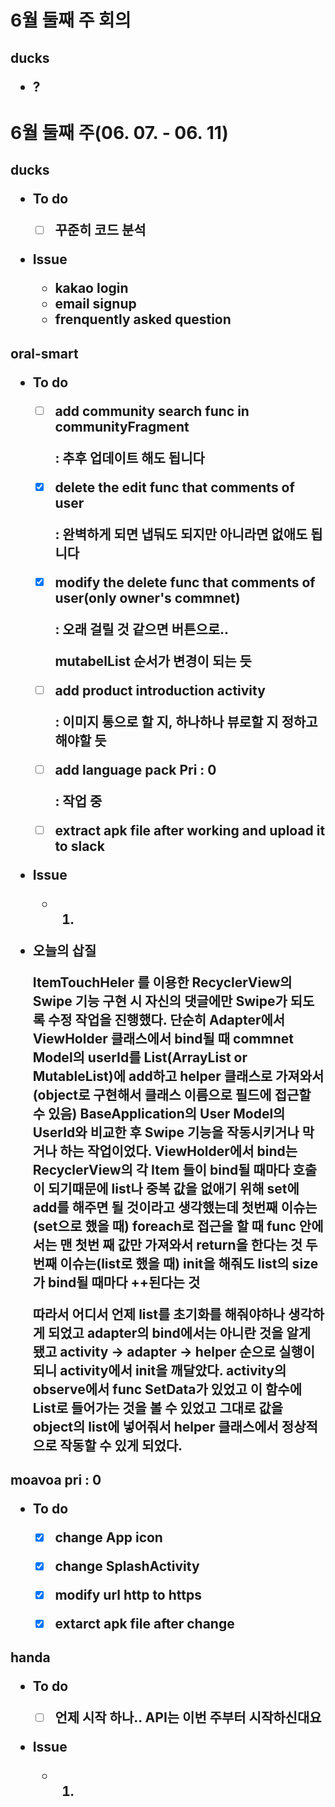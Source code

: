 <h1>6월 둘째 주 회의



<h2>ducks

- ?





<h1>6월 둘째 주(06. 07. - 06. 11)





<h2>ducks

- To do

  - [ ] 꾸준히 코드 분석

  

- Issue

  - kakao login
  - email signup
  - frenquently asked question



<h2>oral-smart

- To do

  - [ ] add community search func in communityFragment

    : 추후 업데이트 해도 됩니다

  - [x] delete the edit func that comments of user

    : 완벽하게 되면 냅둬도 되지만 아니라면 없애도 됩니다

  - [x] modify the delete func that comments of user(only owner's commnet) 

    : 오래 걸릴 것 같으면 버튼으로..

    mutabelList 순서가 변경이 되는 듯

  - [ ] add product introduction activity

    : 이미지 통으로 할 지, 하나하나 뷰로할 지 정하고 해야할 듯

  - [ ] add language pack  Pri : 0

    : 작업 중

  - [ ] extract apk file after working and upload it to slack

  

- Issue

  - 1.



- 오늘의 삽질

  ItemTouchHeler 를 이용한 RecyclerView의 Swipe 기능 구현 시 자신의 댓글에만 Swipe가 되도록 수정 작업을 진행했다.
  단순히 Adapter에서 ViewHolder 클래스에서 bind될 때 commnet Model의 userId를 List(ArrayList or MutableList)에 add하고 helper 클래스로 가져와서(object로 구현해서 클래스 이름으로 필드에 접근할 수 있음) BaseApplication의 User Model의 UserId와 비교한 후 Swipe 기능을 작동시키거나 막거나 하는 작업이었다.
  ViewHolder에서 bind는 RecyclerView의 각 Item 들이 bind될 때마다 호출이 되기때문에 list나 중복 값을 없애기 위해 set에 add를 해주면 될 것이라고 생각했는데
  첫번째 이슈는(set으로 했을 때) foreach로 접근을 할 때 func 안에서는 맨 첫번 째 값만 가져와서 return을 한다는 것
  두번째 이슈는(list로 했을 때) init을 해줘도 list의 size가 bind될 때마다 ++된다는 것

  따라서 어디서 언제 list를 초기화를 해줘야하나 생각하게 되었고 adapter의 bind에서는 아니란 것을 알게 됐고 activity -> adapter -> helper 순으로 실행이 되니 activity에서 init을 깨달았다.
  activity의 observe에서 func SetData가 있었고 이 함수에 List<comment>로 들어가는 것을 볼 수 있었고 그대로 값을 object의 list에 넣어줘서 helper 클래스에서 정상적으로 작동할 수 있게 되었다.



<h2>moavoa pri : 0

- To do
  - [x] change App icon
  - [x] change SplashActivity
  - [x] modify url http to https
  - [x] extarct apk file after change



<h2>handa

- To do

  - [ ] 언제 시작 하나.. API는 이번 주부터 시작하신대요

  

- Issue

  - 1.


